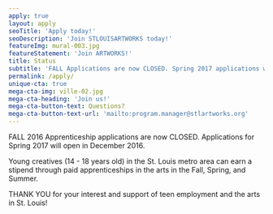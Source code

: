 ```yaml
---
apply: true
layout: apply
seoTitle: 'Apply today!'
seoDescription: 'Join STLOUISARTWORKS today!'
featureImg: mural-003.jpg
featureStatement: 'Join ARTWORKS!'
title: Status
subtitle: 'FALL Applications are now CLOSED. Spring 2017 applications will open in December, 2016.'
permalink: /apply/
unique-cta: true
mega-cta-img: ville-02.jpg
mega-cta-heading: 'Join us!'
mega-cta-button-text: Questions?
mega-cta-button-text-url: 'mailto:program.manager@stlartworks.org'
---
```


FALL 2016 Apprenticeship applications are now CLOSED.  Applications for Spring 2017 will open in December 2016.

Young creatives (14 - 18 years old) in the St. Louis metro area can earn a stipend through paid apprenticeships in the arts in the Fall, Spring, and Summer. 

THANK YOU for your interest and support of teen employment and the arts in St. Louis!

